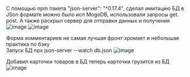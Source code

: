 С помощью npm пакета  "json-server": "^0.17.4", сделал имитацию БД в  JSon формате 
можно было исп MogoDB, использовали запросы   get. post.
А также раскрыл сервер для отправки данных и получения
![image](https://github.com/VN23js/Shop/assets/90689988/9343345a-dccf-427d-9779-828b5e7b3f59)
![image](https://github.com/VN23js/Shop/assets/90689988/88ab643e-4640-4e35-8257-bf8b63f73a30)

  Форма комментариев не самая лучшая фронт хромает и небольшая практика по бэку      
Запуск БД      npx json-server --watch db.json
![image](https://github.com/VN23js/Shop/assets/90689988/44eceafc-117c-473d-a9f8-006d13a8cbc1)

Добавил карточки товаров в БД теперь карточки грузится из БД
![image](https://github.com/VN23js/Shop/assets/90689988/4afbdcdb-78a4-4667-9a32-43c1c9603b96)

